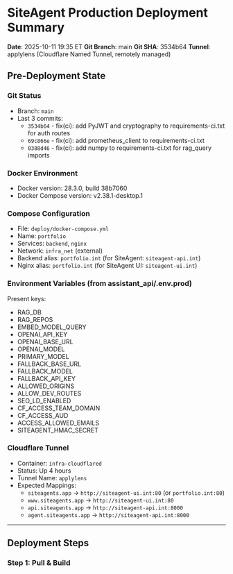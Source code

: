 # SiteAgent Production Deployment Summary

**Date**: 2025-10-11 19:35 ET
**Git Branch**: main
**Git SHA**: 3534b64
**Tunnel**: applylens (Cloudflare Named Tunnel, remotely managed)

## Pre-Deployment State

### Git Status
- Branch: `main`
- Last 3 commits:
  - `3534b64` - fix(ci): add PyJWT and cryptography to requirements-ci.txt for auth routes
  - `69c866e` - fix(ci): add prometheus_client to requirements-ci.txt
  - `0388d46` - fix(ci): add numpy to requirements-ci.txt for rag_query imports

### Docker Environment
- Docker version: 28.3.0, build 38b7060
- Docker Compose version: v2.38.1-desktop.1

### Compose Configuration
- File: `deploy/docker-compose.yml`
- Name: `portfolio`
- Services: `backend`, `nginx`
- Network: `infra_net` (external)
- Backend alias: `portfolio.int` (for SiteAgent: `siteagent-api.int`)
- Nginx alias: `portfolio.int` (for SiteAgent UI: `siteagent-ui.int`)

### Environment Variables (from assistant_api/.env.prod)
Present keys:
- RAG_DB
- RAG_REPOS
- EMBED_MODEL_QUERY
- OPENAI_API_KEY
- OPENAI_BASE_URL
- OPENAI_MODEL
- PRIMARY_MODEL
- FALLBACK_BASE_URL
- FALLBACK_MODEL
- FALLBACK_API_KEY
- ALLOWED_ORIGINS
- ALLOW_DEV_ROUTES
- SEO_LD_ENABLED
- CF_ACCESS_TEAM_DOMAIN
- CF_ACCESS_AUD
- ACCESS_ALLOWED_EMAILS
- SITEAGENT_HMAC_SECRET

### Cloudflare Tunnel
- Container: `infra-cloudflared`
- Status: Up 4 hours
- Tunnel Name: `applylens`
- Expected Mappings:
  - `siteagents.app` → `http://siteagent-ui.int:80` (or `portfolio.int:80`)
  - `www.siteagents.app` → `http://siteagent-ui.int:80`
  - `api.siteagents.app` → `http://siteagent-api.int:8000`
  - `agent.siteagents.app` → `http://siteagent-api.int:8000`

---

## Deployment Steps

### Step 1: Pull & Build
